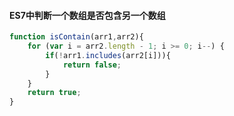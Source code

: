 #### ES7中判断一个数组是否包含另一个数组

```js
function isContain(arr1,arr2){  
    for (var i = arr2.length - 1; i >= 0; i--) {  
        if(!arr1.includes(arr2[i])){  
            return false;  
        }  
    }  
    return true;  
} 
```

